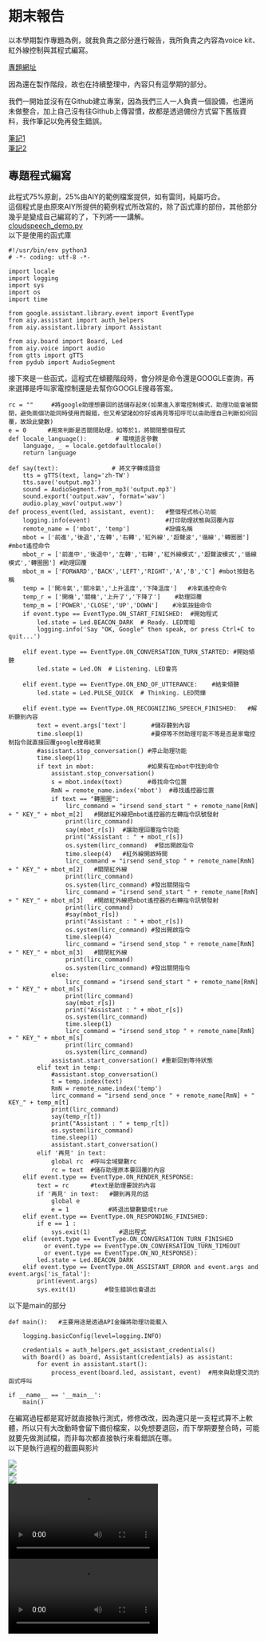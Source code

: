 # 期末報告

以本學期製作專題為例，就我負責之部分進行報告，我所負責之內容為voice kit、紅外線控制與其程式編寫。<br>

[專題網址](https://github.com/kalen2019/topic) <br>

因為還在製作階段，故也在持續整理中，內容只有這學期的部分。<br>

我們一開始並沒有在Github建立專案，因為我們三人一人負責一個設備，也還尚未做整合，加上自己沒有往Github上傳習慣，故都是透過備份方式留下舊版資料，我作筆記以免再發生錯誤。<br>

[筆記1](https://github.com/kalen2019/topic/blob/main/%E8%A8%AD%E7%BD%AE/one.md)<br>
[筆記2](https://github.com/kalen2019/topic/blob/main/%E8%A8%AD%E7%BD%AE/two.md)<br>

## 專題程式編寫
此程式75%原創，25%由AIY的範例檔案提供，如有雷同，純屬巧合。<br>
這個程式是由原來AIY所提供的範例程式所改寫的，除了函式庫的部份，其他部分幾乎是變成自己編寫的了，下列將一一講解。<br>
[cloudspeech_demo.py](https://github.com/kalen2019/topic/blob/main/cloudspeech_demo/cloudspeech_demo.py) <br>
以下是使用的函式庫
```
#!/usr/bin/env python3
# -*- coding: utf-8 -*-
   
import locale
import logging
import sys
import os
import time

from google.assistant.library.event import EventType
from aiy.assistant import auth_helpers
from aiy.assistant.library import Assistant

from aiy.board import Board, Led
from aiy.voice import audio
from gtts import gTTS
from pydub import AudioSegment
```
接下來是一些函式，這程式在傾聽階段時，會分辨是命令還是GOOGLE查詢，再來選擇是呼叫家電控制還是去幫你GOOGLE搜尋答案。
```
rc = ""     #將google助理想要回的話儲存起來(如果進入家電控制模式，助理功能會被關閉，避免兩個功能同時使用而報錯，但又希望諸如你好或再見等招呼可以由助理自己判斷如何回覆，故設此變數)
e = 0      #用來判斷是否關閉助理，如等於1，將關閉整個程式
def locale_language():        # 環境語言參數
    language, _ = locale.getdefaultlocale()
    return language

def say(text):               # 將文字轉成語音
    tts = gTTS(text, lang='zh-TW')
    tts.save('output.mp3')
    sound = AudioSegment.from_mp3('output.mp3')
    sound.export('output.wav', format='wav')
    audio.play_wav('output.wav')
def process_event(led, assistant, event):   #整個程式核心功能
    logging.info(event)                     #打印助理狀態與回覆內容
    remote_name = ['mbot', 'temp']          #設備名稱
    mbot = ['前進','後退','左轉','右轉','紅外線','超聲波','循線','轉圈圈']   #mbot遙控命令
    mbot_r = ['前進中','後退中','左轉','右轉','紅外線模式','超聲波模式','循線模式','轉圈圈'] #助理回覆
    mbot_m = ['FORWARD','BACK','LEFT','RIGHT','A','B','C'] #mbot按鈕名稱
    temp = ['開冷氣','關冷氣','上升溫度','下降溫度']   #冷氣遙控命令
    temp_r = ['開機','關機','上升了','下降了']    #助理回覆
    temp_m = ['POWER','CLOSE','UP','DOWN']    #冷氣按鈕命令
    if event.type == EventType.ON_START_FINISHED:  #開始程式
        led.state = Led.BEACON_DARK  # Ready. LED常暗
        logging.info('Say "OK, Google" then speak, or press Ctrl+C to quit...')

    elif event.type == EventType.ON_CONVERSATION_TURN_STARTED: #開始傾聽
        led.state = Led.ON  # Listening. LED會亮

    elif event.type == EventType.ON_END_OF_UTTERANCE:    #結束傾聽
        led.state = Led.PULSE_QUICK  # Thinking. LED閃爍

    elif event.type == EventType.ON_RECOGNIZING_SPEECH_FINISHED:   #解析聽到內容
        text = event.args['text']       #儲存聽到內容
        time.sleep(1)                   #要停等不然助理可能不等是否是家電控制指令就直接回覆google搜尋結果
        #assistant.stop_conversation() #停止助理功能
        time.sleep(1)
        if text in mbot:               #如果有在mbot中找到命令
            assistant.stop_conversation()
            s = mbot.index(text)       #尋找命令位置
            RmN = remote_name.index('mbot')  #尋找遙控器位置
            if text == "轉圈圈":
                lirc_command = "irsend send_start " + remote_name[RmN] + " KEY_" + mbot_m[2]   #開啟紅外線把mbot遙控器的左轉指令訊號發射
                print(lirc_command)
                say(mbot_r[s])  #讓助理回覆指令功能
                print("Assistant : " + mbot_r[s])
                os.system(lirc_command)  #發出開啟指令
                time.sleep(4)   #紅外線開啟時間
                lirc_command = "irsend send_stop " + remote_name[RmN] + " KEY_" + mbot_m[2]   #關閉紅外線
                print(lirc_command)
                os.system(lirc_command) #發出關閉指令
                lirc_command = "irsend send_start " + remote_name[RmN] + " KEY_" + mbot_m[3]   #開啟紅外線把mbot遙控器的右轉指令訊號發射
                print(lirc_command)
                #say(mbot_r[s])
                print("Assistant : " + mbot_r[s])
                os.system(lirc_command) #發出開啟指令
                time.sleep(4)
                lirc_command = "irsend send_stop " + remote_name[RmN] + " KEY_" + mbot_m[3]   #關閉紅外線
                print(lirc_command)
                os.system(lirc_command) #發出關閉指令
            else:
                lirc_command = "irsend send_start " + remote_name[RmN] + " KEY_" + mbot_m[s]
                print(lirc_command)
                say(mbot_r[s])
                print("Assistant : " + mbot_r[s])
                os.system(lirc_command)
                time.sleep(1)
                lirc_command = "irsend send_stop " + remote_name[RmN] + " KEY_" + mbot_m[s]
                print(lirc_command)
                os.system(lirc_command)
            assistant.start_conversation() #重新回到等待狀態
        elif text in temp:
            #assistant.stop_conversation()
            t = temp.index(text)
            RmN = remote_name.index('temp')
            lirc_command = "irsend send_once " + remote_name[RmN] + " KEY_" + temp_m[t]
            print(lirc_command)
            say(temp_r[t])
            print("Assistant : " + temp_r[t])
            os.system(lirc_command)
            time.sleep(1)
            assistant.start_conversation()
        elif '再見' in text:
            global rc  #呼叫全域變數rc
            rc = text  #儲存助理原本要回覆的內容
    elif event.type == EventType.ON_RENDER_RESPONSE:
        text = rc      #text是助理要說的內容
        if '再見' in text:   #聽到再見的話
            global e
            e = 1           #將退出變數變成true
    elif event.type == EventType.ON_RESPONDING_FINISHED:
        if e == 1 :
            sys.exit(1)        #退出程式
    elif (event.type == EventType.ON_CONVERSATION_TURN_FINISHED 
          or event.type == EventType.ON_CONVERSATION_TURN_TIMEOUT
          or event.type == EventType.ON_NO_RESPONSE):
        led.state = Led.BEACON_DARK
    elif event.type == EventType.ON_ASSISTANT_ERROR and event.args and event.args['is_fatal']:
        print(event.args)
        sys.exit(1)        #發生錯誤也會退出
```
以下是main的部分
```
def main():   #主要用途是透過API金鑰將助理功能載入

    logging.basicConfig(level=logging.INFO)

    credentials = auth_helpers.get_assistant_credentials()
    with Board() as board, Assistant(credentials) as assistant:
        for event in assistant.start():
            process_event(board.led, assistant, event)  #用來與助理交流的函式呼叫

if __name__ == '__main__':
    main()
```
在編寫過程都是寫好就直接執行測式，修修改改，因為還只是一支程式算不上軟體，所以只有大改動時會留下備份檔案，以免想要退回，而下學期要整合時，可能就要先做測試檔，而非每次都直接執行來看錯誤在哪。<br>
以下是執行過程的截圖與影片<br>

![](https://github.com/kalen2019/topic/blob/main/demo/messageImage_1640553513364.jpg)<br>
![](https://github.com/kalen2019/topic/blob/main/demo/messageImage_1640553541683.jpg)<br>
![](https://github.com/kalen2019/topic/blob/main/demo/messageImage_1640553572531.jpg)<br>
![mbot](https://github.com/kalen2019/topic/blob/main/demo/mbot_demo.mp4)<br>
![temp](https://github.com/kalen2019/topic/blob/main/demo/temp_demo.mp4)<br>
